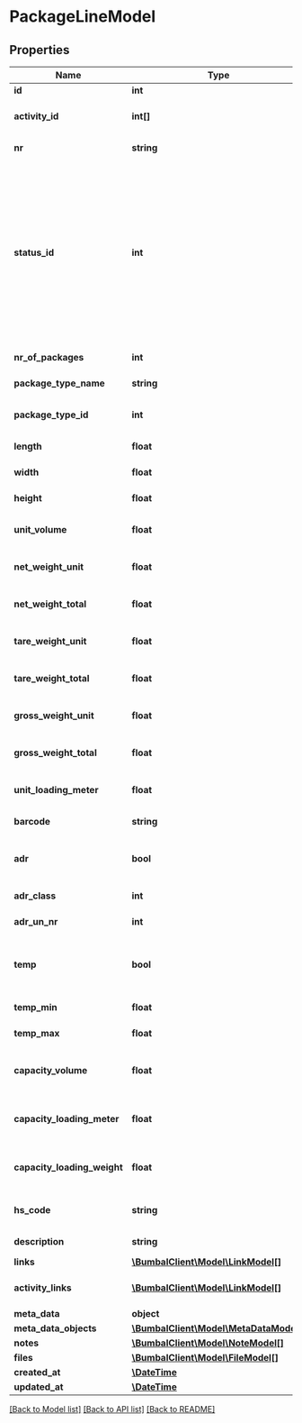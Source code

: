 # PackageLineModel

## Properties
Name | Type | Description | Notes
------------ | ------------- | ------------- | -------------
**id** | **int** | Unique Identifier | 
**activity_id** | **int[]** | Unique Identifier for activities where this packageline is related to | [optional] 
**nr** | **string** | Number of this PackageLine | [optional] 
**status_id** | **int** | StatusId of this PackageLine, 31: package_line_cancelled, 23: package_line_incomplete, 24: package_line_new, 42: package_line_awaiting, 25: package_line_accepted, 10: package_line_planned, 11: package_line_in_progress, 12: package_line_executed | [optional] 
**nr_of_packages** | **int** | Number of packages in package line | [optional] 
**package_type_name** | **string** | Type of the Packages in the package line | [optional] 
**package_type_id** | **int** | ID of the package type for the packages in this PackageLine | [optional] 
**length** | **float** | length of a single package in this package line | [optional] 
**width** | **float** | width of a single package in this package line | [optional] 
**height** | **float** | height of a single package in this package line | [optional] 
**unit_volume** | **float** | volume of a single package in this package line | [optional] 
**net_weight_unit** | **float** | net weight of a single package in this package line | [optional] 
**net_weight_total** | **float** | net weight of a all packages in this package line | [optional] 
**tare_weight_unit** | **float** | tare weight of a single package in this package line | [optional] 
**tare_weight_total** | **float** | tare weight of a all packages in this package line | [optional] 
**gross_weight_unit** | **float** | gross weight of a single package in this package line | [optional] 
**gross_weight_total** | **float** | gross weight of a all packages in this package line | [optional] 
**unit_loading_meter** | **float** | loading meter of a single package in this package line | [optional] 
**barcode** | **string** | barcode for packages in this package line | [optional] 
**adr** | **bool** | boolean for whether or not the packages in this package line should be considered as ADR | [optional] 
**adr_class** | **int** | ADR class of packages in package line | [optional] 
**adr_un_nr** | **int** | ADR UN Nr of packages in package line | [optional] 
**temp** | **bool** | boolean for whether or not the packages in this package line should be considered as temperature dependent | [optional] 
**temp_min** | **float** | minimum temperature for packages in package line | [optional] 
**temp_max** | **float** | maximum temperature for packages in package line | [optional] 
**capacity_volume** | **float** | total volume for all packages in package line, used for any capacity related calculations | [optional] 
**capacity_loading_meter** | **float** | total loading meter for all packages in package line, used for any capacity related calculations | [optional] 
**capacity_loading_weight** | **float** | total weight for all packages in package line, used for any capacity related calculations | [optional] 
**hs_code** | **string** | Harmonized System code for packages in this package line | [optional] 
**description** | **string** | description of this package_line | [optional] 
**links** | [**\BumbalClient\Model\LinkModel[]**](LinkModel.md) |  | [optional] 
**activity_links** | [**\BumbalClient\Model\LinkModel[]**](LinkModel.md) | links to activities connected to this package_line | [optional] 
**meta_data** | **object** |  | [optional] 
**meta_data_objects** | [**\BumbalClient\Model\MetaDataModel[]**](MetaDataModel.md) |  | [optional] 
**notes** | [**\BumbalClient\Model\NoteModel[]**](NoteModel.md) |  | [optional] 
**files** | [**\BumbalClient\Model\FileModel[]**](FileModel.md) |  | [optional] 
**created_at** | [**\DateTime**](\DateTime.md) | created_at date time | [optional] 
**updated_at** | [**\DateTime**](\DateTime.md) | updated_at date time | [optional] 

[[Back to Model list]](../README.md#documentation-for-models) [[Back to API list]](../README.md#documentation-for-api-endpoints) [[Back to README]](../README.md)


